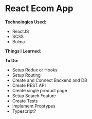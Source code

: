 <h1>React Ecom App</h1>

<strong>Technologies Used:</strong>

- ReactJS
- SCSS
- Bulma

<strong>Things I Learned:</strong>

<strong>To Do:</strong>

- Setup Redux or Hooks
- Setup Routing
- Create and Connect Backend and DB
- Create REST API
- Create single product page
- Setup Search Feature
- Create Tests
- Implement Proptypes
- Typescript?
